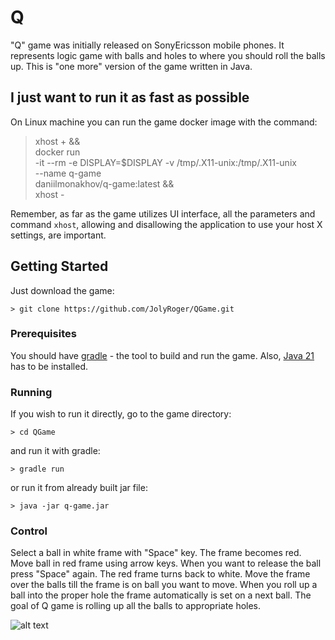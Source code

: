 # Q

"Q" game was initially released on SonyEricsson mobile phones. It represents logic game with balls and holes to where you should roll the balls up. This is "one more" version of the game written in Java.

## I just want to run it as fast as possible

On Linux machine you can run the game docker image with the command:
> xhost + && \
> docker run \
> -it --rm -e DISPLAY=$DISPLAY -v /tmp/.X11-unix:/tmp/.X11-unix \
> --name q-game \
> daniilmonakhov/q-game:latest && \
> xhost -

Remember, as far as the game utilizes UI interface, all the parameters and command `xhost`, allowing and disallowing the application to use your host X settings, are important.

## Getting Started

Just download the game:
```
> git clone https://github.com/JolyRoger/QGame.git
```

### Prerequisites

You should have [gradle](https://gradle.org/) - the tool to build and run the game.
Also, [Java 21](https://www.oracle.com/java/technologies/javase/jdk17-archive-downloads.html) has to be installed.

### Running

If you wish to run it directly, go to the game directory: 
```
> cd QGame
```
and run it with gradle:
```
> gradle run
```
or run it from already built jar file: 
```
> java -jar q-game.jar
```

### Control

Select a ball in white frame with "Space" key. The frame becomes red. Move ball in red frame using arrow keys. When you want to release the ball press "Space" again. The red frame turns back to white. Move the frame over the balls till the frame is on ball you want to move. When you roll up a ball into the proper hole the frame automatically is set on a next ball. The goal of Q game is rolling up all the balls to appropriate holes.

![alt text](https://ic.pics.livejournal.com/mjol1nir/16493210/6801/6801_900.png)